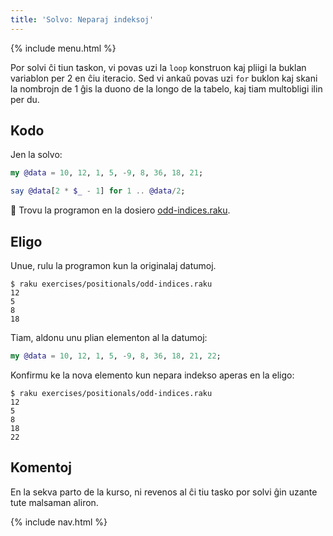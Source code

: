 ```yaml
---
title: 'Solvo: Neparaj indeksoj'
---
```


{% include menu.html %}

Por solvi ĉi tiun taskon, vi povas uzi la `loop` konstruon kaj pliigi la buklan variablon per 2 en ĉiu iteracio. Sed vi ankaŭ povas uzi `for` buklon kaj skani la nombrojn de 1 ĝis la duono de la longo de la tabelo, kaj tiam multobligi ilin per du.

## Kodo

Jen la solvo:

```raku
my @data = 10, 12, 1, 5, -9, 8, 36, 18, 21;

say @data[2 * $_ - 1] for 1 .. @data/2;
```

🦋 Trovu la programon en la dosiero [odd-indices.raku](https://github.com/ash/raku-course/blob/master/exercises/positionals/odd-indices.raku).

## Eligo

Unue, rulu la programon kun la originalaj datumoj.

```console
$ raku exercises/positionals/odd-indices.raku
12
5
8
18
```

Tiam, aldonu unu plian elementon al la datumoj:

```raku
my @data = 10, 12, 1, 5, -9, 8, 36, 18, 21, 22;
```

Konfirmu ke la nova elemento kun nepara indekso aperas en la eligo:

```console
$ raku exercises/positionals/odd-indices.raku
12
5
8
18
22
```

## Komentoj

En la sekva parto de la kurso, ni revenos al ĉi tiu tasko por solvi ĝin uzante tute malsaman aliron.

{% include nav.html %}